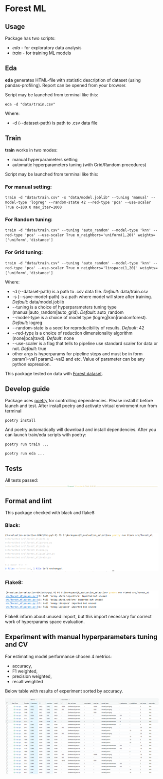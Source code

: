 # Forest ML

## Usage

Package has two scripts:
* *eda* - for exploratory data analysis
* *train* - for training ML models

## Eda
**eda** generates HTML-file with statistic description of dataset (using pandas-profiling). Report can be opened from your browser.

Script may be launched from terminal like this:
```console
eda -d "data/train.csv"
```
Where:
* -d (--dataset-path) is path to .csv data file

## Train
**train** works in two modes:
* manual hyperparameters setting
* automatic hyperparameters tuning (with Grid/Random procedures)

Script may be launched from terminal like this:
### For manual setting: 
```console
train -d "data/train.csv" -s "data/model.joblib" --tuning 'manual' --model-type 'logreg' --random-state 42 --red-type 'pca' --use-scaler True c=100.0 max_iter=1000 
```

### For Random tuning:
```console
train -d "data/train.csv" --tuning 'auto_random' --model-type 'knn' --red-type 'pca' --use-scaler True n_neighbors='uniform(1,20)' weights=['uniform','distance'] 
```

### For Grid tuning:
```console
train -d "data/train.csv" --tuning 'auto_random' --model-type 'knn' --red-type 'pca' --use-scaler True n_neighbors='linspace(1,20)' weights=['uniform','distance'] 
```

Where:
* -d (--dataset-path) is a path to .csv data file. *Default*: data/train.csv
* -s (--save-model-path) is a path where model will store after training. *Default*: data/model.joblib
* --tuning is a choice of hyperparameters tuning type (manual|auto_random|auto_grid). *Default*: auto_random
* --model-type is a choice of model type (logreg|knn|randomforest). *Default*: logreg
* --random-state is a seed for reproducibility of results. *Default*: 42
* --red-type is a choice of reduction dimensionality algorithm (none|pca|tsvd). *Default*: none
* --use-scaler is a flag that tells to pipeline use standard scaler for data or not. *Default*: true
* other args is hyperparams for pipeline steps and must be in form param1=val1 param2=val2 and etc. Value of parameter can be any python expression.

This package tested on data with [Forest dataset](https://www.kaggle.com/competitions/forest-cover-type-prediction).

## Develop guide
Package uses [poetry](https://python-poetry.org/) for controlling dependencies. Please install it before launch and test.
After install poetry and activate virtual enviroment run from terminal
```console
poetry install
```
And poetry automatically will download and install dependencies. After you can launch train/eda scripts with poetry:
```console
poetry run train ...
```
```console
poetry run eda ...
```

## Tests
All tests passed:
![tests.png](tests.png)

## Format and lint
This package checked with black and flake8
### Black:
![black_format.png](black_format.png)

### Flake8:
![flake8_lint.png](flake8_lint.png)

Flake8 inform about unused import, but this import necessary for correct work of hyperparams space evaluation.

## Experiment with manual hyperparameters tuning and CV
For estimating model performance chosen 4 metrics: 
* accuracy, 
* F1 weighted, 
* precision weighted, 
* recall weighted

Below table with results of experiment sorted by accuracy. 

![mlflow_manual_tune.png](mlflow_manual_tune.png)